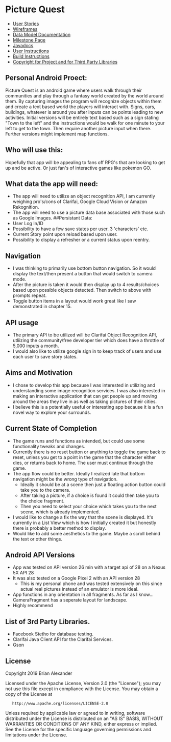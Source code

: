 # Picture Quest

* [User Stories](docs/user-stories.md)
* [Wireframes](docs/wireframes.md)
* [Data Model Documentation](docs/entitymodel.md)
* [Milestone Page](docs/milestone.md)
* [Javadocs](docs/api/overview-summary.html)
* [User Instructions](docs/userinstructions.md)
* [Build Instructions](docs/buildinstructions.md)
* [Copyright for Project and for Third Party Libraries](docs/license.md)

## Personal Android Proect:
Picture Quest is an android game where users walk through their communities and play through a fantasy world created by the world around them. By capturing images the program will recognize objects within them and create a text based world the players will interact with. Signs, cars, buildings, whatever is around you after inputs can be points leading to new activities. Initial versions will be entirely text based such as a sign stating "Town to the left" and the instructions would be walk for one minute to your left to get to the town. Then require another picture input when there. Further versions might implement map functions.

## Who will use this:
Hopefully that app will be appealing to fans off RPG's that are looking to get up and be active. Or just fan's of interactive games like pokemon GO.

## What data the app will need:
* The app will need to utilize an object recognition API, I am currently weighing pro's/cons of Clarifai, Google Cloud Vision or Amazon Rekognition.
* The app will need to use a picture data base associated with those such as Google Images.
##Persistant Data:
* User Log In/ID
* Possibility to have a few save states per user. 3 'characters' etc.
* Current Story point upon reload based upon user.
* Possibility to display a refresher or a current status upon reentry.
## Navigation
* I was thinking to primarily use bottom button navigation. So it would display the text/then present a button that would switch to camera mode.
* After the picture is taken it would then display up to 4 results/choices based upon possible objects detected. Then switch to above with prompts repeat.
* Toggle button items in a layout would work great like I saw demonstrated in chapter 15.

## API usage
* The primary API to be utilized will be Clarifai Object Recognition API, utliizing the community/free developer tier which does have a throttle of 5,000 inputs a month. 
* I would also like to utilize google sign in to keep track of users and use each user to save story states. 

## Aims and Motivation 
* I chose to develop this app because I was interested in utilizing and understanding some image recognition services. I was also interested in making an interactive application that can get people up and moving around the areas they live in as well as taking pictures of their cities.
* I believe this is a potentially useful or interesting app because it is a fun novel way to explore your surrounds.

## Current State of Completion
* The game runs and functions as intended, but could use some functionality tweaks and changes. 
* Currently there is no reset button or anything to toggle the game back to reset, unless you get to a point in the game that the character either dies, or returns back to home. The user must continue through the game. 
* The app flow could be better. Ideally I realized late that bottom navigation might be the wrong type of navigation. 
   * Ideally it should be at a scene then just a floating action button could take you to the camera. 
   * After taking a picture, if a choice is found it could then take you to the choice fragment. 
   * Then you need to select your choice which takes you to the next scene, which is already implemented. 
* I would like to change a fix the way that the scene is displayed. It's currently in a List View which is how I initially created it but honestly there is probably a better method to display. 
* Would like to add some aesthetics to the game. Maybe a scroll behind the text or other things. 

## Android API Versions
* App was tested on API version 26 min with a target api of 28 on a Nexus 5X API 28
* It was also tested on a Google Pixel 2 with an API version 28 
  * This is my personal phone and was tested extensively on this since actual real pictures instead of an emulator is more ideal.
* App functions in any orientation in all fragments. As far as I know... CameraFragment has a seperate layout for landscape.
* Highly recommend 

## List of 3rd Party Libraries. 
* Facebook Stetho for database testing.
* Clarifai Java Client API for the Clarifai Services. 
* Gson 

## License
 Copyright 2019 Brian Alexander 

   Licensed under the Apache License, Version 2.0 (the "License");
   you may not use this file except in compliance with the License.
   You may obtain a copy of the License at

       http://www.apache.org/licenses/LICENSE-2.0

   Unless required by applicable law or agreed to in writing, software
   distributed under the License is distributed on an "AS IS" BASIS,
   WITHOUT WARRANTIES OR CONDITIONS OF ANY KIND, either express or implied.
   See the License for the specific language governing permissions and
   limitations under the License.
